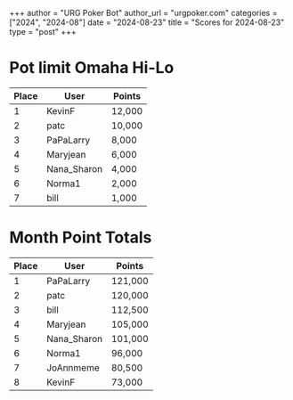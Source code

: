 +++
author = "URG Poker Bot"
author_url = "urgpoker.com"
categories = ["2024", "2024-08"]
date = "2024-08-23"
title = "Scores for 2024-08-23"
type = "post"
+++
# Pot limit Omaha Hi-Lo

| Place | User | Points |
|-------|------|--------|
| 1 | KevinF | 12,000 |
| 2 | patc | 10,000 |
| 3 | PaPaLarry | 8,000 |
| 4 | Maryjean | 6,000 |
| 5 | Nana_Sharon | 4,000 |
| 6 | Norma1 | 2,000 |
| 7 | bill | 1,000 |

# Month Point Totals

| Place | User | Points |
|-------|------|--------|
| 1 | PaPaLarry | 121,000 |
| 2 | patc | 120,000 |
| 3 | bill | 112,500 |
| 4 | Maryjean | 105,000 |
| 5 | Nana_Sharon | 101,000 |
| 6 | Norma1 | 96,000 |
| 7 | JoAnnmeme | 80,500 |
| 8 | KevinF | 73,000 |

